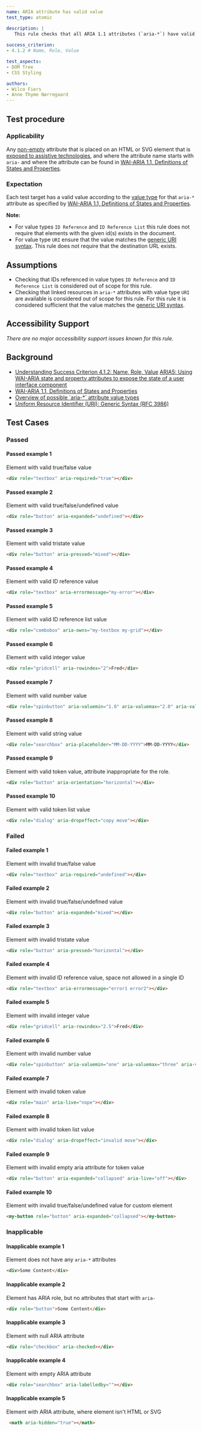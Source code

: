 ```yaml
---
name: ARIA attribute has valid value
test_type: atomic

description: |
   This rule checks that all ARIA 1.1 attributes (`aria-*`) have valid values
   
success_criterion:
- 4.1.2 # Name, Role, Value

test_aspects:
- DOM Tree
- CSS Styling

authors:
- Wilco Fiers
- Anne Thyme Nørregaard
---
```


## Test procedure

### Applicability

Any [non-empty](#non-empty) attribute that is placed on an HTML or SVG element that is [exposed to assistive technologies](#exposed-to-assistive-technologies), and where the attribute name starts with `aria-` and where the attribute can be found in [WAI-ARIA 1.1, Definitions of States and Properties](https://www.w3.org/TR/wai-aria-1.1/#state_prop_def).

### Expectation

Each test target has a valid value according to the [value type](https://www.w3.org/TR/wai-aria-1.1/#propcharacteristic_value) for that `aria-*` attribute as specified by [WAI-ARIA 1.1, Definitions of States and Properties](https://www.w3.org/TR/wai-aria-1.1/#state_prop_def).

**Note:** 
- For value types `ID Reference` and `ID Reference List` this rule does not require that elements with the given id(s) exists in the document. 
- For value type `URI` ensure that the value matches the [generic URI syntax](https://www.ietf.org/rfc/rfc3986.txt). This rule does not require that the destination URL exists. 

## Assumptions

- Checking that IDs referenced in value types `ID Reference` and `ID Reference List` is considered out of scope for this rule. 
- Checking that linked resources in `aria-*` attributes with value type `URI` are available is considered out of scope for this rule. For this rule it is considered sufficient that the value matches the [generic URI syntax](https://www.ietf.org/rfc/rfc3986.txt).

## Accessibility Support

_There are no major accessibility support issues known for this rule._

## Background

- [Understanding Success Criterion 4.1.2: Name, Role, Value](https://www.w3.org/WAI/WCAG21/Understanding/name-role-value.html)
[ARIA5: Using WAI-ARIA state and property attributes to expose the state of a user interface component](https://www.w3.org/TR/2016/NOTE-WCAG20-TECHS-20161007/ARIA5)
- [WAI-ARIA 1.1, Definitions of States and Properties](https://www.w3.org/TR/wai-aria-1.1/#state_prop_def)
- [Overview of possible ´aria-*´ attribute value types](https://www.w3.org/TR/wai-aria/#propcharacteristic_value)
- [Uniform Resource Identifier (URI): Generic Syntax (RFC 3986)](https://www.ietf.org/rfc/rfc3986.txt)

## Test Cases

### Passed

#### Passed example 1

Element with valid true/false value

 ```html
<div role="textbox" aria-required="true"></div>
```

 #### Passed example 2
 
 Element with valid true/false/undefined value
 
 ```html
<div role="button" aria-expanded="undefined"></div>
```

 #### Passed example 3
 
 Element with valid tristate value
 
 ```html
<div role="button" aria-pressed="mixed"></div>
```

 #### Passed example 4
 
 Element with valid ID reference value
 
 ```html
<div role="textbox" aria-errormessage="my-error"></div>
```

 #### Passed example 5
 
 Element with valid ID reference list value
 
 ```html
<div role="combobox" aria-owns="my-textbox my-grid"></div>
```

 #### Passed example 6
 
 Element with valid integer value
 
 ```html
<div role="gridcell" aria-rowindex="2">Fred</div>
```

 #### Passed example 7
 
 Element with valid number value
 
 ```html
<div role="spinbutton" aria-valuemin="1.0" aria-valuemax="2.0" aria-valuenow="1.5"></div>
```

 #### Passed example 8
 
 Element with valid string value
 
 ```html
<div role="searchbox" aria-placeholder="MM-DD-YYYY">MM-DD-YYYY</div>
```

 #### Passed example 9
 
 Element with valid token value, attribute inappropriate for the role.
 
 ```html
<div role="button" aria-orientation="horizontal"></div>
```

 #### Passed example 10
 
 Element with valid token list value
 
 ```html
<div role="dialog" aria-dropeffect="copy move"></div>
```

### Failed

#### Failed example 1

Element with invalid true/false value

```html
<div role="textbox" aria-required="undefined"></div>
```

#### Failed example 2

Element with invalid true/false/undefined value

```html
<div role="button" aria-expanded="mixed"></div>
```

#### Failed example 3

Element with invalid tristate value

```html
<div role="button" aria-pressed="horizontal"></div>
```

#### Failed example 4

Element with invalid ID reference value, space not allowed in a single ID

```html
<div role="textbox" aria-errormessage="error1 error2"></div>
```

#### Failed example 5

Element with invalid integer value

```html
<div role="gridcell" aria-rowindex="2.5">Fred</div>
```

#### Failed example 6

Element with invalid number value

```html
<div role="spinbutton" aria-valuemin="one" aria-valuemax="three" aria-valuenow="two"></div>
```

#### Failed example 7

Element with invalid token value

```html
<div role="main" aria-live="nope"></div>
```

#### Failed example 8

Element with invalid token list value

```html
<div role="dialog" aria-dropeffect="invalid move"></div>
```

#### Failed example 9

Element with invalid empty aria attribute for token value

```html
<div role="button" aria-expanded="collapsed" aria-live="off"></div>
```
 
#### Failed example 10
 
Element with invalid true/false/undefined value for custom element
 
```html
<my-button role="button" aria-expanded="collapsed"></my-button>
```

### Inapplicable

#### Inapplicable example 1

Element does not have any `aria-*` attributes

```html
<div>Some Content</div>
```

#### Inapplicable example 2

Element has ARIA role, but no attributes that start with `aria-`

```html
<div role="button">Some Content</div>
```

#### Inapplicable example 3

Element with null ARIA attribute
```html
<div role="checkbox" aria-checked></div>
```

#### Inapplicable example 4

Element with empty ARIA attribute

```html
<div role="searchbox" aria-labelledby=""></div>
```

#### Inapplicable example 5

Element with ARIA attribute, where element isn't HTML or SVG
  
 ```html
  <math aria-hidden="true"></math>
```
